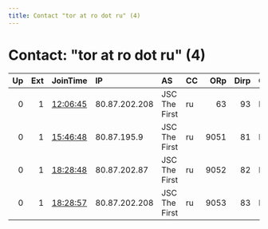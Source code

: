 ```yaml
---
title: Contact "tor at ro dot ru" (4)
---
```


# Contact: "tor at ro dot ru" (4)

|   Up |   Ext | JoinTime                                                                                            | IP            | AS            | CC   |   ORp |   Dirp | OS    | Version   | Nickname         |   eFamMembers |
|-----:|------:|:----------------------------------------------------------------------------------------------------|:--------------|:--------------|:-----|------:|-------:|:------|:----------|:-----------------|--------------:|
|    0 |     1 | [12:06:45](https://metrics.torproject.org/rs.html#details/B9FCB23D97254D9D2C1630C6920A85BCF725D893) | 80.87.202.208 | JSC The First | ru   |    63 |     93 | Linux | 0.4.5.7   | ar43bdhGnsuUgpri |             1 |
|    0 |     1 | [15:46:48](https://metrics.torproject.org/rs.html#details/302A55E829FFB92414A8AC4F95CB28B820C41403) | 80.87.195.9   | JSC The First | ru   |  9051 |     81 | Linux | 0.4.5.7   | pM9a6RZfnm32tpub |             1 |
|    0 |     1 | [18:28:48](https://metrics.torproject.org/rs.html#details/9EEF0440BDCB94A1177CB2A05872E6FDBACFAE08) | 80.87.202.87  | JSC The First | ru   |  9052 |     82 | Linux | 0.4.5.7   | WFlvuRDWpe3A8pub |             1 |
|    0 |     1 | [18:28:57](https://metrics.torproject.org/rs.html#details/A9BE11432CFE1EFEA53981E91904BE8FA359F3F1) | 80.87.202.208 | JSC The First | ru   |  9053 |     83 | Linux | 0.4.5.7   | gYgjoXfkk8eofpub |             1 |
